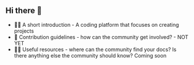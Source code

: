 ## Hi there 👋
* 🙋‍♀️ A short introduction - A coding platform that focuses on creating projects
* 🌈 Contribution guidelines - how can the community get involved? - NOT YET
* 👩‍💻 Useful resources - where can the community find your docs? Is there anything else the community should know? Coming soon
